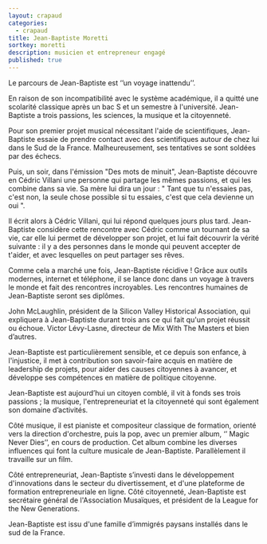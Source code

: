 ```yaml
---
layout: crapaud
categories:
  - crapaud
title: Jean-Baptiste Moretti
sortkey: moretti
description: musicien et entrepreneur engagé
published: true
---
```


Le parcours de Jean-Baptiste est ‘’un voyage inattendu’’.

En raison de son incompatibilité avec le système académique, il a quitté une scolarité classique après un bac S et un semestre à l'université. Jean-Baptiste a trois passions, les sciences, la musique et la citoyenneté.

Pour son premier projet musical nécessitant l'aide de scientifiques, Jean-Baptiste essaie de prendre contact avec des scientifiques autour de chez lui dans le Sud de la France. Malheureusement, ses tentatives se sont soldées par des échecs. 

Puis, un soir, dans l'émission "Des mots de minuit", Jean-Baptiste découvre en Cédric Villani une personne qui partage les mêmes passions, et qui les combine dans sa vie.  Sa mère lui dira un jour : " Tant que tu n'essaies pas, c'est non, la seule chose possible si tu essaies, c'est que cela devienne un oui ". 

Il écrit alors à Cédric Villani, qui lui répond quelques jours plus tard. Jean-Baptiste considère cette rencontre avec Cédric comme un tournant de sa vie, car elle lui permet de développer son projet, et lui fait découvrir la vérité suivante : il y a des personnes dans le monde qui peuvent accepter de t'aider, et avec lesquelles on peut partager ses rêves. 

Comme cela a marché une fois, Jean-Baptiste récidive ! Grâce aux outils modernes, internet et téléphone, il se lance donc dans un voyage à travers le monde et fait des rencontres incroyables. Les rencontres humaines de Jean-Baptiste seront ses diplômes. 

John McLaughlin, président de la Silicon Valley Historical Association, qui expliquera à Jean-Baptiste durant trois ans ce qui fait qu'un projet réussit ou échoue. Victor Lévy-Lasne, directeur de Mix With The Masters et bien d’autres.

Jean-Baptiste est particulièrement sensible, et ce depuis son enfance, à l'injustice, il met à contribution son savoir-faire acquis en matière de leadership de projets, pour aider des causes citoyennes à avancer, et développe ses compétences en matière de politique citoyenne.

Jean-Baptiste est aujourd’hui un citoyen comblé, il vit à fonds ses trois passions ; la musique, l'entrepreneuriat et la citoyenneté qui sont également son domaine d’activités. 

Côté musique, il est pianiste et compositeur classique de formation, orienté vers la direction d'orchestre, puis la pop, avec un premier album, ‘’ Magic Never Dies’’, en cours de production. Cet album combine les diverses influences qui font la culture musicale de Jean-Baptiste. Parallèlement il travaille sur un film. 

Côté entrepreneuriat, Jean-Baptiste s’investi dans le développement d'innovations dans le secteur du divertissement, et d'une plateforme de formation entrepreneuriale en ligne. Côté citoyenneté, Jean-Baptiste est secrétaire général de l'Association Musaïques, et président de la League for the New Generations.

Jean-Baptiste est issu d'une famille d’immigrés paysans installés dans le sud de la France.
